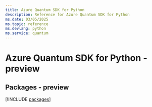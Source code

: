 ```yaml
---
title: Azure Quantum SDK for Python
description: Reference for Azure Quantum SDK for Python
ms.date: 03/05/2025
ms.topic: reference
ms.devlang: python
ms.service: quantum
---
```

# Azure Quantum SDK for Python - preview
## Packages - preview
[!INCLUDE [packages](quantum-index.md)]